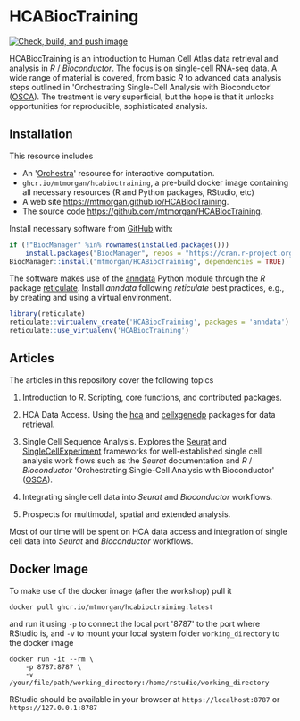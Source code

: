 # HCABiocTraining

<!-- badges: start -->
[![Check, build, and push image](https://github.com/mtmorgan/HCABiocTraining/actions/workflows/basic_checks.yaml/badge.svg)](https://github.com/mtmorgan/HCABiocTraining/actions/workflows/basic_checks.yaml)
<!-- badges: end -->

HCABiocTraining is an introduction to Human Cell Atlas data retrieval
and analysis in _R_ / _[Bioconductor][]_. The focus is on single-cell
RNA-seq data. A wide range of material is covered, from basic _R_ to
advanced data analysis steps outlined in 'Orchestrating Single-Cell
Analysis with Bioconductor' ([OSCA][]). The treatment is very
superficial, but the hope is that it unlocks opportunities for
reproducible, sophisticated analysis.

## Installation

This resource includes

- An '[Orchestra][]' resource for interactive computation.
- `ghcr.io/mtmorgan/hcabioctraining`, a pre-build docker image
  containing all necessary resources (R and Python packages, RStudio,
  etc)
- A web site https://mtmorgan.github.io/HCABiocTraining.
- The source code https://github.com/mtmorgan/HCABiocTraining.

[Orchestra]: http://app.orchestra.cancerdatasci.org/1

Install necessary software from [GitHub](https://github.com/) with:

``` r
if (!"BiocManager" %in% rownames(installed.packages()))
    install.packages("BiocManager", repos = "https://cran.r-project.org")
BiocManager::install("mtmorgan/HCABiocTraining", dependencies = TRUE)
```

The software makes use of the [anndata][] Python module through the
*R* package [reticulate][]. Install *anndata* following *reticulate*
best practices, e.g., by creating and using a virtual environment.

``` r
library(reticulate)
reticulate::virtualenv_create('HCABiocTraining', packages = 'anndata')
reticulate::use_virtualenv('HCABiocTraining')
```

[anndata]: https://anndata.readthedocs.io/en/latest/index.html
[reticulate]: https://cran.r-project.org/package=reticulate

## Articles

The articles in this repository cover the following topics

1. Introduction to _R_. Scripting, core functions, and contributed
   packages.

2. HCA Data Access. Using the [hca][] and [cellxgenedp][] packages for
   data retrieval.

3. Single Cell Sequence Analysis. Explores the [Seurat][] and
   [SingleCellExperiment][] frameworks for well-established single
   cell analysis work flows such as the *Seurat* documentation and *R*
   / *Bioconductor* 'Orchestrating Single-Cell Analysis with
   Bioconductor' ([OSCA][]).

4. Integrating single cell data into *Seurat* and *Bioconductor*
   workflows.

5. Prospects for multimodal, spatial and extended analysis.

Most of our time will be spent on HCA data access and integration of
single cell data into *Seurat* and *Bioconductor* workflows.

[Bioconductor]: https://bioconductor.org
[hca]: https://bioconductor.org/packages/hca
[cellxgenedp]: https://bioconductor.org/packages/cellxgenedp
[Seurat]: https://satijalab.org/seurat/
[SingleCellExperiment]: https://bioconductor.org/packages/SingleCellExperiment
[OSCA]: https://bioconductor.org/books/OSCA

## Docker Image

To make use of the docker image (after the workshop) pull it

```
docker pull ghcr.io/mtmorgan/hcabioctraining:latest
```

and run it using `-p` to connect the local port '8787' to the port
where RStudio is, and `-v` to mount your local system folder
`working_directory` to the docker image

```
docker run -it --rm \
    -p 8787:8787 \
    -v /your/file/path/working_directory:/home/rstudio/working_directory
```

RStudio should be available in your browser at
`https://localhost:8787` or `https://127.0.0.1:8787`
